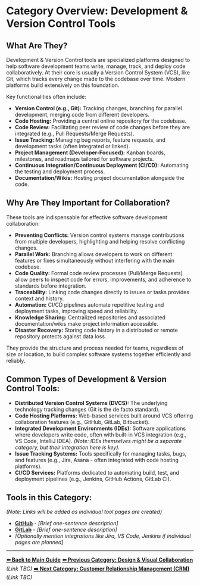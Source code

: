 # Category Overview: Development & Version Control Tools

## What Are They?

Development & Version Control tools are specialized platforms designed to help software development teams write, manage, track, and deploy code collaboratively. At their core is usually a Version Control System (VCS), like Git, which tracks every change made to the codebase over time. Modern platforms build extensively on this foundation.

Key functionalities often include:

*   **Version Control (e.g., Git):** Tracking changes, branching for parallel development, merging code from different developers.
*   **Code Hosting:** Providing a central online repository for the codebase.
*   **Code Review:** Facilitating peer review of code changes before they are integrated (e.g., Pull Requests/Merge Requests).
*   **Issue Tracking:** Managing bug reports, feature requests, and development tasks (often integrated or linked).
*   **Project Management (Developer-Focused):** Kanban boards, milestones, and roadmaps tailored for software projects.
*   **Continuous Integration/Continuous Deployment (CI/CD):** Automating the testing and deployment process.
*   **Documentation/Wikis:** Hosting project documentation alongside the code.

## Why Are They Important for Collaboration?

These tools are indispensable for effective software development collaboration:

*   **Preventing Conflicts:** Version control systems manage contributions from multiple developers, highlighting and helping resolve conflicting changes.
*   **Parallel Work:** Branching allows developers to work on different features or fixes simultaneously without interfering with the main codebase.
*   **Code Quality:** Formal code review processes (Pull/Merge Requests) allow peers to inspect code for errors, improvements, and adherence to standards before integration.
*   **Traceability:** Linking code changes directly to issues or tasks provides context and history.
*   **Automation:** CI/CD pipelines automate repetitive testing and deployment tasks, improving speed and reliability.
*   **Knowledge Sharing:** Centralized repositories and associated documentation/wikis make project information accessible.
*   **Disaster Recovery:** Storing code history in a distributed or remote repository protects against data loss.

They provide the structure and process needed for teams, regardless of size or location, to build complex software systems together efficiently and reliably.

## Common Types of Development & Version Control Tools:

*   **Distributed Version Control Systems (DVCS):** The underlying technology tracking changes (Git is the de facto standard).
*   **Code Hosting Platforms:** Web-based services built around VCS offering collaboration features (e.g., GitHub, GitLab, Bitbucket).
*   **Integrated Development Environments (IDEs):** Software applications where developers write code, often with built-in VCS integration (e.g., VS Code, IntelliJ IDEA). *(Note: IDEs themselves might be a separate category, but their integration here is key).*
*   **Issue Tracking Systems:** Tools specifically for managing tasks, bugs, and features (e.g., Jira, Asana - often integrated with code hosting platforms).
*   **CI/CD Services:** Platforms dedicated to automating build, test, and deployment pipelines (e.g., Jenkins, GitHub Actions, GitLab CI).

## Tools in this Category:

*(Note: Links will be added as individual tool pages are created)*

*   **[GitHub](./github.md)** - *[Brief one-sentence description]*
*   **[GitLab](./gitlab.md)** - *[Brief one-sentence description]*
*   *[Optionally mention integrations like Jira, VS Code, Jenkins if individual pages are planned]*

---

**[⬅️ Back to Main Guide](./../../README.md)**
**[⬅️ Previous Category: Design & Visual Collaboration](./../design-visual-collaboration/design-visual-collaboration-overview.md)** *(Link TBC)*
**[➡️ Next Category: Customer Relationship Management (CRM)](./../customer-relationship-management/customer-relationship-management-overview.md)** *(Link TBC)*
